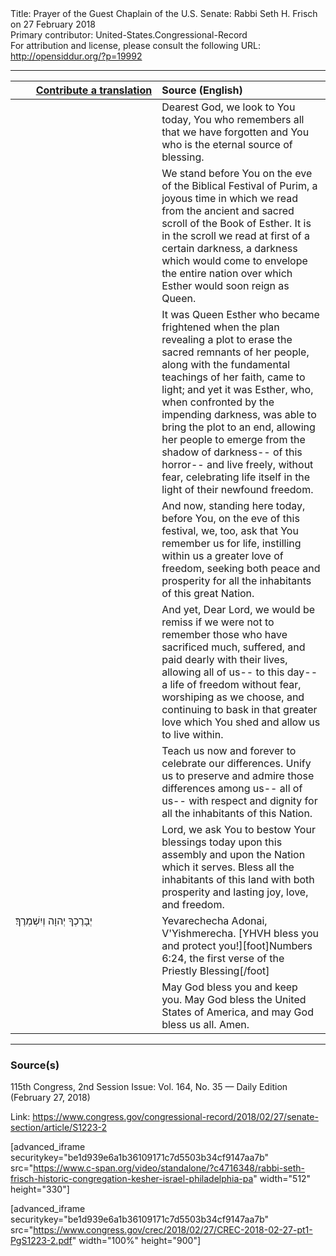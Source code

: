 <html>
<head></head>
<body>
Title: Prayer of the Guest Chaplain of the U.S. Senate: Rabbi Seth H. Frisch on 27 February 2018<br />
Primary contributor: United-States.Congressional-Record<br />
For attribution and license, please consult the following URL: <a href="http://opensiddur.org/?p=19992">http://opensiddur.org/?p=19992</a>
<p />
<hr />

<table style="margin-left: auto;margin-right: auto;" class="draggable">
<thead><tr><th id="x" style="text-align: right;"><a href="/contributing/upload/">Contribute a translation</a></th><th style="text-align: left;">Source (English)</th></tr></thead>
<tbody>
<tr><td style="vertical-align:top;" width="46%">
<div class="liturgy"><span lang="he">

</span></div></td>
 
<td style="vertical-align:top;" width="53%">
<div class="english">
Dearest God, 
we look to You today, 
You who remembers all that we have forgotten 
and You who is the eternal source of blessing.
</div></td></tr>


<tr><td style="vertical-align:top;" width="46%">
<div class="liturgy"><span lang="he">

</span></div></td>
 
<td style="vertical-align:top;" width="53%">
<div class="english">
We stand before You on the eve of the Biblical Festival of Purim, 
a joyous time in which we read from the ancient and sacred scroll of the Book of Esther. 
It is in the scroll we read at first of a certain darkness, 
a darkness which would come to envelope the entire nation over which Esther would soon reign as Queen.
</div></td></tr>


<tr><td style="vertical-align:top;" width="46%">
<div class="liturgy"><span lang="he">

</span></div></td>
 
<td style="vertical-align:top;" width="53%">
<div class="english">
It was Queen Esther who became frightened 
when the plan revealing a plot to erase the sacred remnants of her people, 
along with the fundamental teachings of her faith, 
came to light; 
and yet it was Esther, who, 
when confronted by the impending darkness, 
was able to bring the plot to an end, 
allowing her people to emerge from the shadow of darkness--
of this horror--
and live freely, 
without fear, 
celebrating life itself 
in the light of their newfound freedom.
</div></td></tr>


<tr><td style="vertical-align:top;" width="46%">
<div class="liturgy"><span lang="he">

</span></div></td>
 
<td style="vertical-align:top;" width="53%">
<div class="english">
And now, standing here today, before You, 
on the eve of this festival, 
we, too, ask that You remember us for life, 
instilling within us a greater love of freedom, 
seeking both peace and prosperity 
for all the inhabitants of this great Nation.
</div></td></tr>


<tr><td style="vertical-align:top;" width="46%">
<div class="liturgy"><span lang="he">

</span></div></td>
 
<td style="vertical-align:top;" width="53%">
<div class="english">
And yet, Dear Lord, 
we would be remiss if we were not to remember 
those who have sacrificed much, 
suffered, 
and paid dearly with their lives, 
allowing all of us--
to this day--
a life of freedom without fear, 
worshiping as we choose, 
and continuing to bask in that greater love 
which You shed 
and allow us to live within.
</div></td></tr>


<tr><td style="vertical-align:top;" width="46%">
<div class="liturgy"><span lang="he">

</span></div></td>
 
<td style="vertical-align:top;" width="53%">
<div class="english">
Teach us now and forever to celebrate our differences. 
Unify us to preserve and admire those differences among us--
all of us--
with respect and dignity 
for all the inhabitants of this Nation.
</div></td></tr>


<tr><td style="vertical-align:top;" width="46%">
<div class="liturgy"><span lang="he">

</span></div></td>
 
<td style="vertical-align:top;" width="53%">
<div class="english">
Lord, we ask You to bestow Your blessings today 
upon this assembly 
and upon the Nation which it serves. 
Bless all the inhabitants of this land 
with both prosperity and lasting joy, love, and freedom.
</div></td></tr>


<tr><td style="vertical-align:top;" width="46%">
<div class="liturgy"><span lang="he">
יְבָרֶכְךָ יְהוָה וְיִשְׁמְרֶךָ׃
</span></div></td>
 
<td style="vertical-align:top;" width="53%">
<div class="english">
Yevarechecha Adonai, V'Yishmerecha. 
[YHVH bless you and protect you!][foot]Numbers 6:24, the first verse of the Priestly Blessing[/foot]
</div></td></tr>


<tr><td style="vertical-align:top;" width="46%">
<div class="liturgy"><span lang="he">

</span></div></td>
 
<td style="vertical-align:top;" width="53%">
<div class="english">
May God bless you and keep you. 
May God bless the United States of America, 
and may God bless us all. 
Amen.
</div></td></tr>
</tbody></table>

<hr />

<h3>Source(s)</h3>

115th Congress, 2nd Session
Issue: Vol. 164, No. 35 — Daily Edition (February 27, 2018)

Link: <a href="https://www.congress.gov/congressional-record/2018/02/27/senate-section/article/S1223-2">https://www.congress.gov/congressional-record/2018/02/27/senate-section/article/S1223-2</a>

[advanced_iframe securitykey="be1d939e6a1b36109171c7d5503b34cf9147aa7b" src="https://www.c-span.org/video/standalone/?c4716348/rabbi-seth-frisch-historic-congregation-kesher-israel-philadelphia-pa" width="512" height="330"]

[advanced_iframe securitykey="be1d939e6a1b36109171c7d5503b34cf9147aa7b" src="https://www.congress.gov/crec/2018/02/27/CREC-2018-02-27-pt1-PgS1223-2.pdf" width="100%" height="900"]
</body>
</html>
